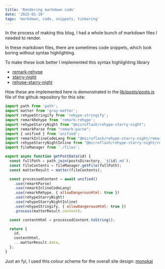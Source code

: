 ```yaml
---
title: 'Rendering markdown code'
date: '2025-01-20'
tags: 'markdown, code, snippets, tinkering'
---
```


In the process of making this blog, I had a whole bunch of markdown files I needed to render.

In these markdown files, there are sometimes code snippets, which look boring without syntax highlighting.

To make these look better I implemented this syntax highlighting library

- [remark-rehype](https://github.com/remarkjs/remark-rehype?tab=readme-ov-file#use)
- [starry-night](https://github.com/wooorm/starry-night/tree/main/style)
- [rehype-starry-night](https://github.com/Microflash/rehype-starry-night?tab=readme-ov-file#install)

How these are implemented here is demonstrated in the [lib/posts/posts.js](https://github.com/plausible-denial/plausible-denial/blob/main/lib/posts.js) file of the github repository for this site:

```js
import path from 'path';
import matter from 'gray-matter';
import rehypeStringify from 'rehype-stringify';
import remarkRehype from 'remark-rehype';
import rehypeStarryNight from "@microflash/rehype-starry-night";
import remarkParse from "remark-parse";
import { unified } from 'unified';
import remarkInlineCodeLang from "@microflash/rehype-starry-night/remark-inline-code-lang";
import rehypeStarryNightInline from "@microflash/rehype-starry-night/rehype-starry-night-inline";
import fileManager from './files';

export async function getPostData(id) {
  const fullPath = path.join(postsDirectory, `${id}.md`);
  const fileContents = fileManager.getFile(fullPath);
  const matterResult = matter(fileContents);

  const processedContent = await unified()
    .use(remarkParse)
    .use(remarkInlineCodeLang)
    .use(remarkRehype, { allowDangerousHtml: true })
    .use(rehypeStarryNight)
    .use(rehypeStarryNightInline)
    .use(rehypeStringify, { allowDangerousHtml: true })
    .process(matterResult.content);

  const contentHtml = processedContent.toString();

  return {
    id,
    contentHtml,
    ...matterResult.data,
  };
}
```

Just an fyi, I used this colour scheme for the overall site design: [monokai](https://gist.github.com/brayevalerien/cb94ac685ebc186f359deae113b6710c)